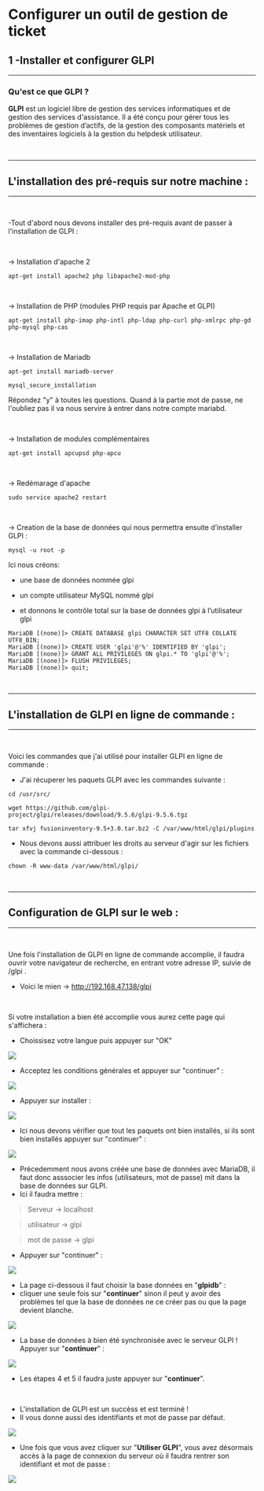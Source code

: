 # **Configurer un outil de gestion de ticket**

## 1 -Installer et configurer GLPI 
---

### **Qu'est ce que GLPI ?**


**GLPI** est un logiciel libre de gestion des services informatiques et de gestion des services d'assistance. Il a été conçu pour gérer tous les problèmes de gestion d’actifs, de la gestion des composants matériels et des inventaires logiciels à la gestion du helpdesk utilisateur.

<br/>

---

## **L'installation des pré-requis sur notre machine** : 

---

<br/>

-Tout d'abord nous devons installer des pré-requis avant de passer à l'installation de GLPI :

<br/>

-> Installation d'apache 2 
```
apt-get install apache2 php libapache2-mod-php
```
<br/>

-> Installation de PHP (modules PHP requis par Apache et GLPI)
```
apt-get install php-imap php-intl php-ldap php-curl php-xmlrpc php-gd php-mysql php-cas
```

<br/>

-> Installation de Mariadb
```
apt-get install mariadb-server
```
```
mysql_secure_installation
```
Répondez "y" à toutes les questions. Quand à la partie mot de passe, ne l'oubliez pas il va nous servire à entrer dans notre compte mariabd.

<br/>

-> Installation de modules complémentaires
```
apt-get install apcupsd php-apcu
```

<br/>

-> Redémarage d'apache 
```
sudo service apache2 restart
```

<br/>

-> Creation de la base de données qui nous permettra ensuite d’installer GLPI :

```
mysql -u root -p
```

Ici nous créons:  
- une base de données nommée glpi

- un compte utilisateur MySQL nommé glpi

- et donnons le contrôle total sur la base de données glpi à l’utilisateur glpi

```
MariaDB [(none)]> CREATE DATABASE glpi CHARACTER SET UTF8 COLLATE UTF8_BIN;
MariaDB [(none)]> CREATE USER 'glpi'@'%' IDENTIFIED BY 'glpi';
MariaDB [(none)]> GRANT ALL PRIVILEGES ON glpi.* TO 'glpi'@'%';
MariaDB [(none)]> FLUSH PRIVILEGES;
MariaDB [(none)]> quit;
```
<br/>

---

## **L'installation de GLPI en ligne de commande** :

---
<br/>

Voici les commandes que j'ai utilisé pour installer GLPI en ligne de commande  :
<br/>

- J'ai récuperer les paquets GLPI avec les commandes suivante :
```
cd /usr/src/

wget https://github.com/glpi-project/glpi/releases/download/9.5.6/glpi-9.5.6.tgz

tar xfvj fusioninventory-9.5+3.0.tar.bz2 -C /var/www/html/glpi/plugins
```

- Nous devons aussi attribuer les droits au serveur d'agir sur les fichiers avec la commande ci-dessous :
```
chown -R www-data /var/www/html/glpi/
```
<br/>

---
## **Configuration de GLPI sur le web** :
---

<br/>

Une fois l'installation de GLPI en ligne de commande accomplie, il faudra ouvrir votre navigateur de recherche, en entrant votre adresse IP, suivie de /glpi .

- Voici le mien -> http://192.168.47.138/glpi

<br/>

Si votre installation a bien été accomplie vous aurez cette page qui s'affichera : 
- Choissisez votre langue puis appuyer sur "OK" 

![](Image/glpi1.PNG)

- Acceptez les conditions générales et appuyer sur "continuer"  :

![](Image/glpi2.PNG)

- Appuyer sur installer : 

![](Image/glpi3.PNG)

- Ici nous devons vérifier que tout les paquets ont bien installés, si ils sont bien installés appuyer sur "continuer" : 

![](Image/glpi4.PNG)

- Précedemment nous avons créée une base de données avec MariaDB, il faut donc asssocier les infos (utilisateurs, mot de passe) mit dans la base de données sur GLPI.
- Ici il faudra mettre :

>Serveur -> localhost

>utilisateur -> glpi

>mot de passe -> glpi
- Appuyer sur "continuer" :

![](Image/glpi5.PNG)

- La page ci-dessous il faut choisir la base données en "**glpidb**" :
- cliquer une seule fois sur "**continuer**" sinon il peut y avoir des problèmes tel que la base de données ne ce créer pas ou que la page devient blanche.

![](Image/glpi6.PNG)

- La base de données à bien été synchronisée avec le serveur GLPI ! Appuyer sur "**continuer**" :

![](Image/glpi7.PNG)

- Les étapes 4 et 5 il faudra juste appuyer sur "**continuer**".

<br/>

- L'installation de GLPI est un succèss et est terminé ! 
- Il vous donne aussi des identifiants et mot de passe par défaut.

![](Image/glpi8.PNG)

- Une fois que vous avez cliquer sur "**Utiliser GLPI**", vous avez désormais accès à la page de connexion du serveur où il faudra rentrer son identifiant et mot de passe :

![](Image/glpi9.PNG)

